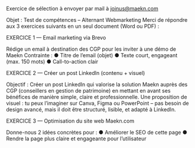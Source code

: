 Exercice de sélection à envoyer par mail à joinus@maekn.com



Objet : Test de compétences – Alternant Webmarketing
Merci de répondre aux 3 exercices suivants en un seul document (Word ou PDF) :


EXERCICE 1 — Email marketing via Brevo

Rédige un email à destination des CGP pour les inviter à une démo de Maekn
Contrainte :
● Titre de l’email (objet)
● Texte court, engageant (max. 150 mots)
● Call-to-action clair


EXERCICE 2 — Créer un post LinkedIn (contenu + visuel)

Objectif : Créer un post LinkedIn qui valorise la solution Maekn auprès des CGP (conseillers en gestion de patrimoine) en mettant en avant ses bénéfices de manière simple, claire et professionnelle.
Une proposition de visuel : tu peux l’imaginer sur Canva, Figma ou PowerPoint – pas besoin de design avancé, mais il doit être structuré, lisible, et adapté à LinkedIn.


EXERCICE 3 — Optimisation du site web Maekn.com

Donne-nous 2 idées concrètes pour :
● Améliorer le SEO de cette page
● Rendre la page plus claire et engageante pour l’utilisateur
